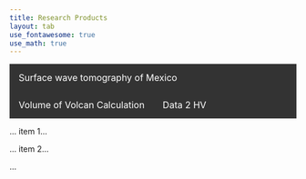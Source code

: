 ```yaml
---
title: Research Products
layout: tab
use_fontawesome: true
use_math: true
---
```


<style>
.navbar1 {
  overflow: hidden;
  background-color: #333;
}

.navbar1 a {
  float: left;
  font-size: 16px;
  color: white;
  text-align: center;
  padding: 14px 16px;
  text-decoration: none;
}
</style>
</head>
<body>
<div class="navbar1">
  <a href="tomomex.html">Surface wave tomography of Mexico</a>
  <a href="#news">Volume of Volcan Calculation</a>
  <a href="#news2">Data 2 HV</a>
</div> 

<div class="items">
  <p id="news">... item 1...
  <p id="news2">... item 2...
  <p id="item3">...
  <p id="default"><!-- by default, show no text -->
</div>
</body>

